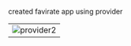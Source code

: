 <p>
created favirate app using provider
</p>
<table>
<tr>
    <td><img src="https://github.com/suraj-khot-19/img/blob/main/provider6.png" alt="provider2"></td>
</tr>
</table>